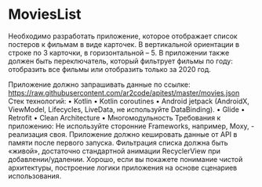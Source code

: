 # MoviesList
Необходимо разработать приложение, которое отображает список постеров к фильмам в виде
карточек. В вертикальной ориентации в строке по 3 карточки, в горизонтальной – 5. В приложении
также должен быть переключатель, который фильтрует фильмы по году: отобразить все фильмы
или отобразить только за 2020 год.

Приложение должно запрашивать данные по ссылке:
https://raw.githubusercontent.com/ar2code/apitest/master/movies.json
Стек технологий:
• Kotlin
• Kotlin coroutines
• Android jetpack (AndroidX, ViewModel, Lifecycles, LiveData, не используйте DataBinding).
• Glide
• Retrofit
• Clean Architecture
• Многомодульность
Требования к приложению:
Не используйте сторонние Frameworks, например, Moxy, - реализация своя. Приложение должно
кешировать данные от API в памяти после первого запуска. Фильтрация списка должна быть
«живой», достаточно стандартной анимации RecyclerView при добавлении/удалении. Хорошо,
если вы покажете понимание чистой архитектуры, построение логики приложения на основе
сценариев использования.
